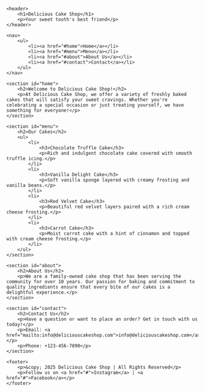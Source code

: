 <!DOCTYPE html>
<html lang="en">
<head>
    <meta charset="UTF-8">
    <meta name="viewport" content="width=device-width, initial-scale=1.0">
    <meta http-equiv="X-UA-Compatible" content="ie=edge">
    <title>Delicious Cake Shop</title>
</head>
<body>

    <header>
        <h1>Delicious Cake Shop</h1>
        <p>Your sweet tooth's best friend</p>
    </header>

    <nav>
        <ul>
            <li><a href="#home">Home</a></li>
            <li><a href="#menu">Menu</a></li>
            <li><a href="#about">About Us</a></li>
            <li><a href="#contact">Contact</a></li>
        </ul>
    </nav>

    <section id="home">
        <h2>Welcome to Delicious Cake Shop!</h2>
        <p>At Delicious Cake Shop, we offer a variety of freshly baked cakes that will satisfy your sweet cravings. Whether you're celebrating a special occasion or just treating yourself, we have something for everyone!</p>
    </section>

    <section id="menu">
        <h2>Our Cakes</h2>
        <ul>
            <li>
                <h3>Chocolate Truffle Cake</h3>
                <p>Rich and indulgent chocolate cake covered with smooth truffle icing.</p>
            </li>
            <li>
                <h3>Vanilla Delight Cake</h3>
                <p>Soft vanilla sponge layered with creamy frosting and vanilla beans.</p>
            </li>
            <li>
                <h3>Red Velvet Cake</h3>
                <p>Beautiful red velvet layers paired with a rich cream cheese frosting.</p>
            </li>
            <li>
                <h3>Carrot Cake</h3>
                <p>Moist carrot cake with a hint of cinnamon and topped with cream cheese frosting.</p>
            </li>
        </ul>
    </section>

    <section id="about">
        <h2>About Us</h2>
        <p>We are a family-owned cake shop that has been serving the community for over 10 years. Our passion for baking and commitment to quality ingredients ensure that every bite of our cakes is a delightful experience.</p>
    </section>

    <section id="contact">
        <h2>Contact Us</h2>
        <p>Have a question or want to place an order? Get in touch with us today!</p>
        <p>Email: <a href="mailto:info@deliciouscakeshop.com">info@deliciouscakeshop.com</a></p>
        <p>Phone: +123-456-7890</p>
    </section>

    <footer>
        <p>&copy; 2025 Delicious Cake Shop | All Rights Reserved</p>
        <p>Follow us on <a href="#">Instagram</a> | <a href="#">Facebook</a></p>
    </footer>

</body>
</html>
